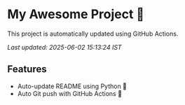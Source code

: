 # My Awesome Project 🚀

This project is automatically updated using GitHub Actions.

_Last updated: 2025-06-02 15:13:24 IST_

## Features
- Auto-update README using Python 🐍
- Auto Git push with GitHub Actions 🤖
